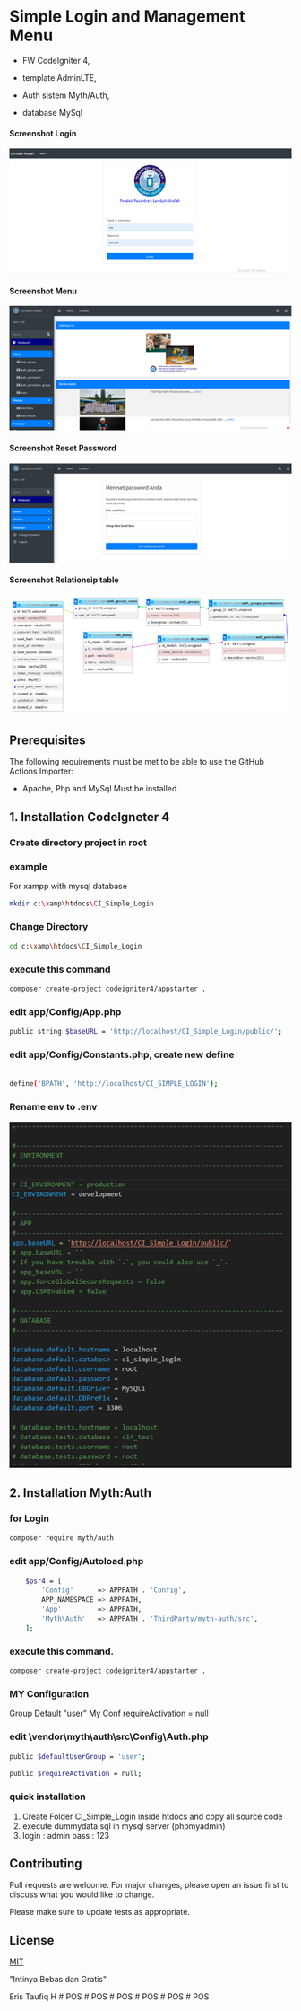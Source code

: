 # Simple Login and Management Menu

- FW CodeIgniter 4,

- template AdminLTE,

- Auth sistem Myth/Auth,

- database MySql

#### Screenshot Login

![App Screenshot](menu_login.jpg)

#### Screenshot Menu

![App Screenshot](CI_Simple_login.jpg)

#### Screenshot Reset Password

![App Screenshot](reset_password.jpg)

#### Screenshot Relationsip table

![App Screenshot](relationsip.jpg)

## Prerequisites

The following requirements must be met to be able to use the GitHub Actions Importer:

- Apache, Php and MySql Must be installed.

## 1. Installation CodeIgneter 4

### Create directory project in root

### example

For xampp with mysql database

```bash
mkdir c:\xamp\htdocs\CI_Simple_Login
```

### Change Directory

```bash
cd c:\xamp\htdocs\CI_Simple_Login
```

### execute this command

```bash
composer create-project codeigniter4/appstarter .
```

### edit app/Config/App.php

```bash
public string $baseURL = 'http://localhost/CI_Simple_Login/public/';
```

### edit app/Config/Constants.php, create new define

```bash

define('BPATH', 'http://localhost/CI_SIMPLE_LOGIN');
```

### Rename env to .env

![App Screenshot](envsetting.jpg)

## 2. Installation Myth:Auth

### for Login

```bash
composer require myth/auth
```

### edit app/Config/Autoload.php

```bash
    $psr4 = [
        'Config'      => APPPATH . 'Config',
        APP_NAMESPACE => APPPATH,
        'App'         => APPPATH,
        'Myth\Auth'   => APPPATH . 'ThirdParty/myth-auth/src',
    ];
```

### execute this command.

```bash
composer create-project codeigniter4/appstarter .
```

### MY Configuration

Group Default "user"
My Conf requireActivation = null

### edit \vendor\myth\auth\src\Config\Auth.php

```bash
public $defaultUserGroup = 'user';
```

```bash
public $requireActivation = null;
```

### quick installation

1. Create Folder CI_Simple_Login inside htdocs and copy all source code
2. execute dummydata.sql in mysql server (phpmyadmin)
3. login : admin pass : 123

## Contributing

Pull requests are welcome. For major changes, please open an issue first
to discuss what you would like to change.

Please make sure to update tests as appropriate.

## License

[MIT](https://choosealicense.com/licenses/mit/)

"Intinya Bebas dan Gratis"

Eris Taufiq H
#   P O S 
 
 #   P O S 
 
 #   P O S 
 
 #   P O S 
 
 #   P O S 
 
 #   P O S 
 
 